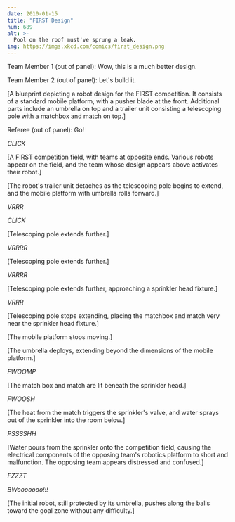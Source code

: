 ```yaml
---
date: 2010-01-15
title: "FIRST Design"
num: 689
alt: >-
  Pool on the roof must've sprung a leak.
img: https://imgs.xkcd.com/comics/first_design.png
---
```

Team Member 1 (out of panel): Wow, this is a much better design.

Team Member 2 (out of panel): Let's build it.

[A blueprint depicting a robot design for the FIRST competition. It consists of a standard mobile platform, with a pusher blade at the front. Additional parts include an umbrella on top and a trailer unit consisting a telescoping pole with a matchbox and match on top.]

Referee (out of panel): Go!

*CLICK*

[A FIRST competition field, with teams at opposite ends. Various robots appear on the field, and the team whose design appears above activates their robot.]

[The robot's trailer unit detaches as the telescoping pole begins to extend, and the mobile platform with umbrella rolls forward.]

*VRRR*

*CLICK*

[Telescoping pole extends further.]

*VRRRR*

[Telescoping pole extends further.]

*VRRRR*

[Telescoping pole extends further, approaching a sprinkler head fixture.]

*VRRR*

[Telescoping pole stops extending, placing the matchbox and match very near the sprinkler head fixture.]

[The mobile platform stops moving.]

[The umbrella deploys, extending beyond the dimensions of the mobile platform.]

*FWOOMP*

[The match box and match are lit beneath the sprinkler head.]

*FWOOSH*

[The heat from the match triggers the sprinkler's valve, and water sprays out of the sprinkler into the room below.]

*PSSSSHH*

[Water pours from the sprinkler onto the competition field, causing the electrical components of the opposing team's robotics platform to short and malfunction. The opposing team appears distressed and confused.]

*FZZZT*

*BWooooooo!!!*

[The initial robot, still protected by its umbrella, pushes along the balls toward the goal zone without any difficulty.]